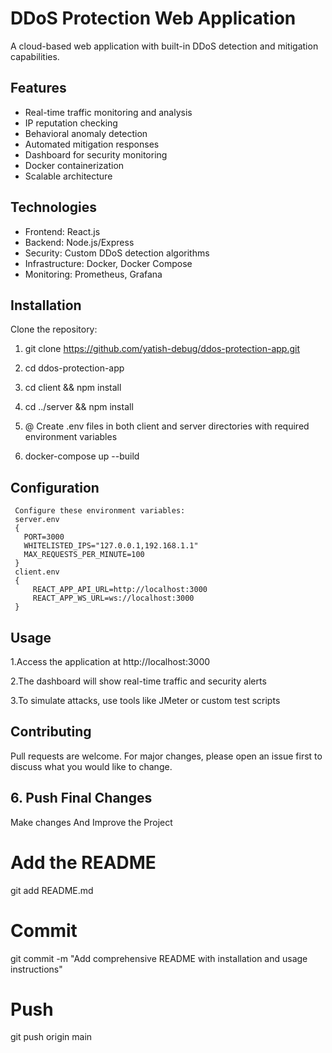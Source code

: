 # DDoS Protection Web Application

A cloud-based web application with built-in DDoS detection and mitigation capabilities.

## Features

- Real-time traffic monitoring and analysis
- IP reputation checking
- Behavioral anomaly detection
- Automated mitigation responses
- Dashboard for security monitoring
- Docker containerization
- Scalable architecture

## Technologies

- Frontend: React.js
- Backend: Node.js/Express
- Security: Custom DDoS detection algorithms
- Infrastructure: Docker, Docker Compose
- Monitoring: Prometheus, Grafana

## Installation

  Clone the repository:
1. git clone https://github.com/yatish-debug/ddos-protection-app.git
2.  cd ddos-protection-app
3.  cd client && npm install
4.  cd ../server && npm install
5.  @ Create .env files in both client and server directories with required environment variables
 
6.  docker-compose up --build
  ##  Configuration
     Configure these environment variables:
     server.env
     {
       PORT=3000
       WHITELISTED_IPS="127.0.0.1,192.168.1.1"
       MAX_REQUESTS_PER_MINUTE=100
     }
     client.env
     {
         REACT_APP_API_URL=http://localhost:3000
         REACT_APP_WS_URL=ws://localhost:3000
     }
## Usage
1.Access the application at http://localhost:3000

2.The dashboard will show real-time traffic and security alerts

3.To simulate attacks, use tools like JMeter or custom test scripts

## Contributing
Pull requests are welcome. For major changes, please open an issue first to discuss what you would like to change.

## 6. Push Final Changes
Make changes And Improve the Project
# Add the README
git add README.md

# Commit
git commit -m "Add comprehensive README with installation and usage instructions"

# Push
git push origin main
